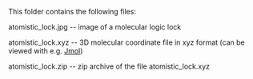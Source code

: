 This folder contains the following files:

atomistic_lock.jpg -- image of a molecular logic lock

atomistic_lock.xyz -- 3D molecular coordinate file in xyz format (can be viewed with e.g. [Jmol](http://jmol.sourceforge.net/))

atomistic_lock.zip -- zip archive of the file atomistic_lock.xyz 
